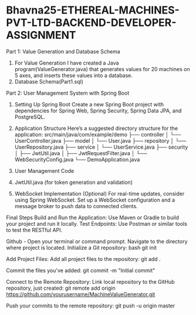 # Bhavna25-ETHEREAL-MACHINES-PVT-LTD-BACKEND-DEVELOPER-ASSIGNMENT

Part 1: Value Generation and Database Schema
1. For Value Generation
I have created a Java program(ValueGenerator.java) that generates values ​​for 20 machines on 5 axes, and inserts these values ​​into a database.
2. Database Schema(Part1.sql)

Part 2: User Management System with Spring Boot
1. Setting Up Spring Boot
Create a new Spring Boot project with dependencies for Spring Web, Spring Security, Spring Data JPA, and PostgreSQL.
2. Application Structure
Here’s a suggested directory structure for the application:
src/main/java/com/example/demo
    ├── controller
    │   └── UserController.java
    ├── model
    │   └── User.java
    ├── repository
    │   └── UserRepository.java
    ├── service
    │   └── UserService.java
    ├── security
    │   ├── JwtUtil.java
    │   ├── JwtRequestFilter.java
    │   └── WebSecurityConfig.java
    └── DemoApplication.java

3. User Management Code
4. JwtUtil.java (for token generation and validation)
5. WebSocket Implementation (Optional)
For real-time updates, consider using Spring WebSocket. Set up a WebSocket configuration and a message broker to push data to connected clients.

Final Steps
Build and Run the Application:
Use Maven or Gradle to build your project and run it locally.
Test Endpoints:
Use Postman or similar tools to test the RESTful API.

Github -
Open your terminal or command prompt.
Navigate to the directory where project is located.
Initialize a Git repository:
bash
git init

Add Project Files:
Add all project files to the repository:
git add .

Commit the files you've added:
git commit -m "Initial commit"

Connect to the Remote Repository:
Link local repository to the GitHub repository, just created:
git remote add origin https://github.com/yourusername/MachineValueGenerator.git

Push your commits to the remote repository:
git push -u origin master

